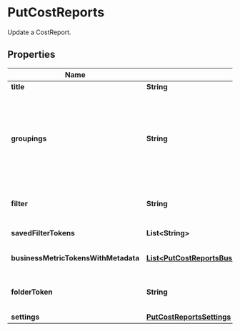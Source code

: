 

# PutCostReports

Update a CostReport.

## Properties

| Name | Type | Description | Notes |
|------------ | ------------- | ------------- | -------------|
|**title** | **String** | The title of the CostReport. |  [optional] |
|**groupings** | **String** | Grouping values for aggregating costs on the report. Valid groupings: account_id, billing_account_id, charge_type, cost_category, cost_subcategory, provider, region, resource_id, service, tagged, tag:&lt;tag_value&gt;. If providing multiple groupings, join as comma separated values: groupings&#x3D;provider,service,region |  [optional] |
|**filter** | **String** | The filter query language to apply to the CostReport. Additional documentation available at https://docs.vantage.sh/vql. |  [optional] |
|**savedFilterTokens** | **List&lt;String&gt;** | The tokens of the SavedFilters to apply to the CostReport. |  [optional] |
|**businessMetricTokensWithMetadata** | [**List&lt;PutCostReportsBusinessMetricTokensWithMetadataInner&gt;**](PutCostReportsBusinessMetricTokensWithMetadataInner.md) | The tokens for any BusinessMetrics to attach to the CostReport, and the unit scale. |  [optional] |
|**folderToken** | **String** | The token of the Folder to add the CostReport to. Determines the Workspace the report is assigned to. |  [optional] |
|**settings** | [**PutCostReportsSettings**](PutCostReportsSettings.md) |  |  [optional] |




